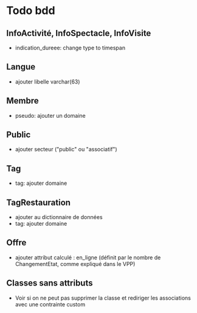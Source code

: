# Todo bdd

## InfoActivité, InfoSpectacle, InfoVisite

- indication_dureee: change type to timespan

## Langue

- ajouter libelle varchar(63)

## Membre

- pseudo: ajouter un domaine

## Public

- ajouter secteur ("public" ou "associatif")

## Tag

- tag: ajouter domaine

## TagRestauration

- ajouter au dictionnaire de données
- tag: ajouter domaine

## Offre

- ajouter attribut calculé : en_ligne (définit par le nombre de ChangementEtat, comme expliqué dans le VPP)

## Classes sans attributs

- Voir si on ne peut pas supprimer la classe et rediriger les associations avec une contrainte custom
